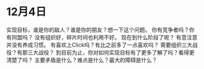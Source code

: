 # 12月4日
实现目标，谁是你的敌人？谁是你的朋友？想一下这个问题。
你有竞争者吗？你有同盟吗？
没有组织好，碎片时间也利用不好。
现在到什么阶段了呢？
有意注意并没有养成习惯。
有喜欢上Click吗？有比之前多了一点喜欢吗？
需要组织三大战役？有那三大战役？
到目前为止，你对如何实现目标有了更多了解了吗？看得更清楚了吗？
主要矛盾是什么？难点是什么？最大的障碍是什么？
